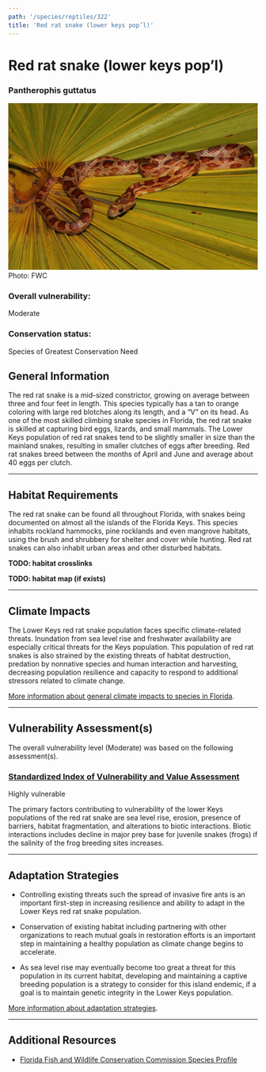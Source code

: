 ```yaml
---
path: '/species/reptiles/322'
title: 'Red rat snake (lower keys pop’l)'
---
```


# Red rat snake (lower keys pop’l)

### Pantherophis guttatus

<div id="TopSection">

<div class="header-photo"><img src="322.jpg" alt="Photo for Red rat snake (lower keys pop’l)"/>
<figcaption>Photo: FWC</figcaption></div>

<div>

### Overall vulnerability:

<div class="vulnerability vulnerability-moderate">Moderate</div>

### Conservation status:

Species of Greatest Conservation Need

</div>
</div>

## General Information

The red rat snake is a mid-sized constrictor, growing on average between three and four feet in length. This species typically has a tan to orange coloring with large red blotches along its length, and a “V” on its head. As one of the most skilled climbing snake species in Florida, the red rat snake is skilled at capturing bird eggs, lizards, and small mammals.  The Lower Keys population of red rat snakes tend to be slightly smaller in size than the mainland snakes, resulting in smaller clutches of eggs after breeding. Red rat snakes breed between the months of April and June and average about 40 eggs per clutch.

<hr />

## Habitat Requirements



The red rat snake can be found all throughout Florida, with snakes being documented on almost all the islands of the Florida Keys. This species inhabits rockland hammocks, pine rocklands and even mangrove habitats, using the brush and shrubbery for shelter and cover while hunting. Red rat snakes can also inhabit urban areas and other disturbed habitats.

**TODO: habitat crosslinks**

**TODO: habitat map (if exists)**

<hr />

## Climate Impacts

The Lower Keys red rat snake population faces specific climate-related threats. Inundation from sea level rise and freshwater availability are especially critical threats for the Keys population.  This population of red rat snakes is also strained by the existing threats of habitat destruction, predation by nonnative species and human interaction and harvesting, decreasing population resilience and capacity to respond to additional stressors related to climate change.

[More information about general climate impacts to species in Florida](/impacts/species).



<hr />

## Vulnerability Assessment(s)

The overall vulnerability level (Moderate) was based on the following assessment(s).
#### 
<div class="vulnerability-header">
<h3><a href="/impacts/vulnerability/sivva/species">Standardized Index of Vulnerability and Value Assessment</a></h3>
<div class="vulnerability vulnerability-high">Highly vulnerable</div>
</div> 

The primary factors contributing to vulnerability of the lower Keys populations of the red rat snake are sea level rise, erosion, presence of barriers, habitat fragmentation, and alterations to biotic interactions.  Biotic interactions includes decline in major prey base for juvenile snakes (frogs) if the salinity of the frog breeding sites increases.


<hr />

## Adaptation Strategies

- Controlling existing threats such the spread of invasive fire ants is an important first-step in increasing resilience and ability to adapt in the Lower Keys red rat snake population.

- Conservation of existing habitat including partnering with other organizations to reach mutual goals in restoration efforts is an important step in maintaining a healthy population as climate change begins to accelerate.

- As sea level rise may eventually become too great a threat for this population in its current habitat, developing and maintaining a captive breeding population is a strategy to consider for this island endemic, if a goal is to maintain genetic integrity in the Lower Keys population.

[More information about adaptation strategies](/strategies).

<hr />


## Additional Resources

- [Florida Fish and Wildlife Conservation Commission Species Profile](https://myfwc.com/wildlifehabitats/profiles/reptiles/snakes/red-rat-snake/)
